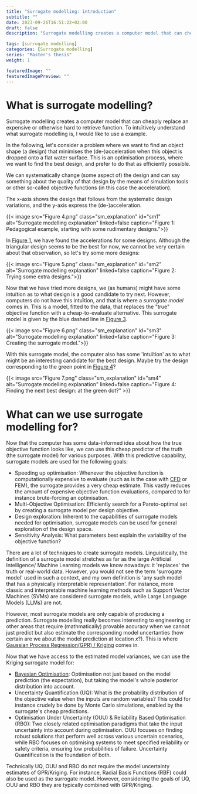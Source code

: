 ```yaml
---
title: "Surrogate modelling: introduction"
subtitle: ""
date: 2023-09-26T16:51:22+02:00
draft: false
description: "Surrogate modelling creates a computer model that can cheaply replace an expensive or otherwise hard to retrieve function. The surrogate model can be used in optimisation processes, sensitivity analysis or uncertainty quantification."

tags: [surrogate modelling]
categories: [Surrogate modelling]
series: "Master's thesis"
weight: 1

featuredImage: ""
featuredImagePreview: ""
---
```


# What is surrogate modelling?
Surrogate modelling creates a computer model that can cheaply replace an expensive or otherwise hard to retrieve function. To intuïtively understand what surrogate modelling is, I would like to use a example.

In the following, let's consider a problem where we want to find an object shape (a design) that minimises the (de-)acceleration when this object is dropped onto a flat water surface. This is an optimisation process, where we want to find the best design, and prefer to do that as efficiently possible. 

We can systematically change (some aspect of) the design and can say something about the quality of that design by the means of simulation tools or other so-called objective functions (in this case the acceleration).

The x-axis shows the design that follows from the systematic design variations, and the y-axis express the (de-)acceleration.

{{< image src="Figure 4.png" class="sm_explanation" id="sm1" alt="Surrogate modelling explanation" linked=false caption="Figure 1: Pedagogical example, starting with some rudimentary designs.">}}

In [Figure 1](#sm1), we have found the accelerations for some designs. Although the triangular design seems to be the best for now, we cannot be very certain about that observation, so let's try some more designs:

{{< image src="Figure 5.png" class="sm_explanation" id="sm2" alt="Surrogate modelling explanation" linked=false caption="Figure 2: Trying some extra designs.">}}

Now that we have tried more designs, we (as humans) might have some intuïtion as to what design is a good candidate to try next. However, computers do not have this intuïtion, and that is where a *surrogate model* comes in. This is a model, fitted to the data, that replaces the "true" objective function with a cheap-to-evaluate alternative. This surrogate model is given by the blue dashed line in [Figure 3](#sm3).
<!-- , which typically is very expensive to obtain. -->

{{< image src="Figure 6.png" class="sm_explanation" id="sm3" alt="Surrogate modelling explanation" linked=false caption="Figure 3: Creating the surrogate model.">}}

With this surrogate model, the computer also has some 'intuïtion' as to what might be an interesting candidate for the best design. Maybe try the design corresponding to the green point in [Figure 4](#sm4)?

{{< image src="Figure 7.png" class="sm_explanation" id="sm4" alt="Surrogate modelling explanation" linked=false caption="Figure 4: Finding the next best design: at the green dot?" >}}


# What can we use surrogate modelling for?
Now that the computer has some data-informed idea about how the true objective function looks like, we can use this cheap predictor of the truth (the surrogate model) for various purposes. With this predictive capability, surrogate models are used for the following goals:
- Speeding up optimisation: Whenever the objective function is computationally expensive to evaluate (such as is the case with [CFD](../../posts/CFD) or FEM), the surrogate provides a very cheap estimate. This vastly reduces the amount of expensive objective function evaluations, compared to for instance brute-forcing an optimisation.
- Multi-Objective Optimisation: Efficiently search for a Pareto-optimal set by creating a surrogate model per design objective.
- Design exploration: Inherent to the capabilities of surrogate models needed for optimisation, surrogate models can be used for general exploration of the design space.
- Sensitivity Analysis: What parameters best explain the variability of the objective function? 
<!-- The tuned hyperparameters in the  -->

There are a lot of techniques to create surrogate models. Linguistically, the definition of a surrogate model stretches as far as the large Artificial Intelligence/ Machine Learning models we know nowadays: it 'replaces' the truth or real-world data. However, you would not see the term 'surrogate model' used in such a context, and my own definition is 'any such model that has a physically interpretable representation'. For instance, more classic and interpretable machine learning methods such as Support Vector Machines (SVMs) are considered surrogate models, while Large Language Models (LLMs) are not. 

However, most surrogate models are only capable of producing a prediction. Surrogate modelling really becomes interesting to engineering or other areas that require (mathmatically) provable accuracy when we cannot just predict but also estimate the corresponding model uncertanties (how certain are we about the model prediction at location $x$?). This is where [Gaussian Process Regression(GPR) / Kriging](../../posts/kriging/) comes in. 

Now that we have access to the estimated model variances, we can use the Kriging surrogate model for:
- [Bayesian Optimisation](../../posts/mfEGO/): Optimisation not just based on the model prediction (the expectation), but taking the model's whole posterior distribution into account.
- Uncertainty Quantification (UQ): What is the probability distribution of the objective value when the inputs are random variables? This could for instance crudely be done by Monte Carlo simulations, enabled by the surrogate's cheap predictions.
- Optimisation Under Uncertainty (OUU) & Reliability Based Optimisation (RBO): Two closely related optimisation paradigms that take the input uncertainty into account during optimisation. OUU focuses on finding robust solutions that perform well across various uncertain scenarios, while RBO focuses on optimising systems to meet specified reliability or safety criteria, ensuring low probabilities of failure. Uncertainty Quantification is the foundation of both.

Technically UQ, OUU and RBO do not require the model uncertainty estimates of GPR/Kriging. For instance, Radial Basis Functions (RBF) could also be used as the surrogate model. However, considering the goals of UQ, OUU and RBO they are typically combined with GPR/Kriging.

<!-- - [Optimisation under uncertainty](../../posts/kriging/index.md#including-and-handling-noise) -->